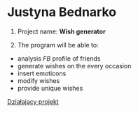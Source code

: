 # Justyna Bednarko

1. Project name: **Wish generator**

2. The program will be able to: 
- analysis *FB* profile of friends
- generate wishes on the every occasion
- insert emoticons
- modify wishes
- provide unique wishes



[Działający projekt]( https://justynabed.github.io/)

